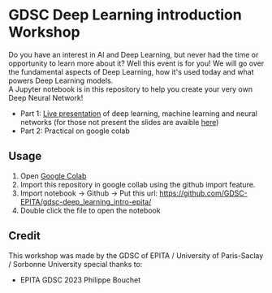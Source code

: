 # GDSC Deep Learning introduction Workshop

Do you have an interest in AI and Deep Learning, but never had the time or opportunity to learn more about it? Well this event is for you! We will go over the fundamental aspects of Deep Learning, how it's used today and what powers Deep Learning models.  
A Jupyter notebook is in this repository to help you create your very own Deep Neural Network!
 

- Part 1: [Live presentation](https://www.youtube.com/watch?v=sriot2xnBdY) of deep learning, machine learning and neural networks (for those not present the slides are avaible [here](https://github.com/GDSC-EPITA/gdsc-deep_learning_intro-epita/blob/master/GDSC%20Introduction%20to%20Deep%20Learning%20Workshop.pptx.pdf))  
- Part 2: Practical on google colab

## Usage
1. Open [Google Colab](https://colab.research.google.com/)  
2. Import this repository in google collab using the github import feature.
3. Import notebook -> Github -> Put this url: https://github.com/GDSC-EPITA/gdsc-deep_learning_intro-epita/
4. Double click the file to open the notebook

## Credit
This workshop was made by the GDSC of EPITA / University of Paris-Saclay / Sorbonne University special thanks to:
- EPITA GDSC 2023 Philippe Bouchet
